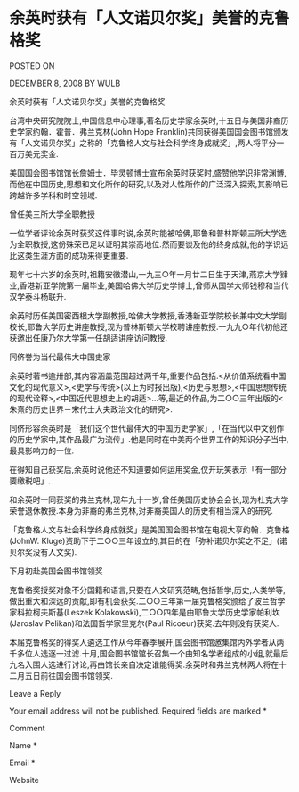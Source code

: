 # 余英时获有「人文诺贝尔奖」美誉的克鲁格奖  
POSTED ON

DECEMBER 8, 2008 BY WULB

余英时获有「人文诺贝尔奖」美誉的克鲁格奖

台湾中央研究院院士,中国信息中心理事,著名历史学家余英时,十五日与美国非裔历史学家约翰．霍普．弗兰克林(John Hope Franklin)共同获得美国国会图书馆颁发有「人文诺贝尔奖」之称的「克鲁格人文与社会科学终身成就奖」,两人将平分一百万美元奖金.

美国国会图书馆馆长詹姆士．毕灵顿博士宣布余英时获奖时,盛赞他学识非常渊博,而他在中国历史,思想和文化所作的研究,以及对人性所作的广泛深入探索,其影响已跨越许多学科和时空领域.



曾任美三所大学全职教授

一位学者评论余英时获奖这件事时说,余英时能被哈佛,耶鲁和普林斯顿三所大学选为全职教授,这份殊荣已足以证明其崇高地位.然而要谈及他的终身成就,他的学识远比这类生涯方面的成功来得更重要.

现年七十六岁的余英时,祖籍安徽潜山,一九三○年一月廿二日生于天津,燕京大学肄业,香港新亚学院第一届毕业,美国哈佛大学历史学博士,曾师从国学大师钱穆和当代汉学泰斗杨联升.

余英时历任美国密西根大学副教授,哈佛大学教授,香港新亚学院校长兼中文大学副校长,耶鲁大学历史讲座教授,现为普林斯顿大学校聘讲座教授.一九九○年代初他还获邀出任康乃尔大学第一任胡适讲座访问教授.



同侪誉为当代最伟大中国史家

余英时著书逾卅部,其内容涵盖范围超过两千年,重要作品包括.<从价值系统看中国文化的现代意义>,<史学与传统>(以上为时报出版),<历史与思想>,<中国思想传统的现代诠释>,<中国近代思想史上的胡适>...等,最近的作品,为二○○三年出版的<朱熹的历史世界－宋代士大夫政治文化的研究>.

同侪形容余英时是「我们这个世代最伟大的中国历史学家」,「在当代以中文创作的历史学家中,其作品最广为流传」.他是同时在中美两个世界工作的知识分子当中,最具影响力的一位.

在得知自己获奖后,余英时说他还不知道要如何运用奖金,仅开玩笑表示「有一部分要缴税吧」.

和余英时一同获奖的弗兰克林,现年九十一岁,曾任美国历史协会会长,现为杜克大学荣誉退休教授.本身为非裔的弗兰克林,对非裔美国人的历史有相当深入的研究.

「克鲁格人文与社会科学终身成就奖」是美国国会图书馆在电视大亨约翰．克鲁格(JohnW. Kluge)资助下于二○○三年设立的,其目的在「弥补诺贝尔奖之不足」(诺贝尔奖没有人文奖).



下月初赴美国会图书馆领奖

克鲁格奖授奖对象不分国籍和语言,只要在人文研究范畴,包括哲学,历史,人类学等,做出重大和深远的贡献,即有机会获奖.二○○三年第一届克鲁格奖颁给了波兰哲学家科拉柯夫斯基(Leszek Kolakowski),二○○四年是由耶鲁大学历史学家帕利坎(Jaroslav Pelikan)和法国哲学家里克尔(Paul Ricoeur)获奖.去年则没有获奖人.

本届克鲁格奖的得奖人遴选工作从今年春季展开,国会图书馆邀集馆内外学者从两千多位人选逐一过滤.十月,国会图书馆馆长召集一个由知名学者组成的小组,就最后九名入围人选进行讨论,再由馆长亲自决定谁能得奖.余英时和弗兰克林两人将在十二月五日前往国会图书馆领奖.

Leave a Reply

Your email address will not be published. Required fields are marked *

Comment

Name *

Email *

Website